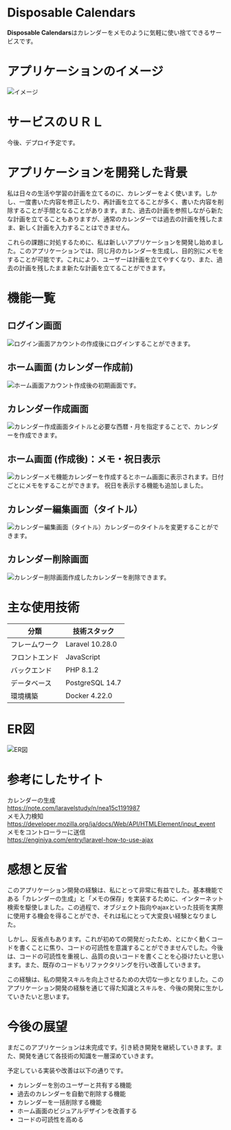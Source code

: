 

# Disposable Calendars

**Disposable Calendars**はカレンダーをメモのように気軽に使い捨てできるサービスです。

# アプリケーションのイメージ

![イメージ](https://i.imgur.com/B09VBO8.png)

# サービスのＵＲＬ

今後、デプロイ予定です。

# アプリケーションを開発した背景

私は日々の生活や学習の計画を立てるのに、カレンダーをよく使います。しかし、一度書いた内容を修正したり、再計画を立てることが多く、書いた内容を削除することが手間となることがあります。また、過去の計画を参照しながら新たな計画を立てることもありますが、通常のカレンダーでは過去の計画を残したまま、新しく計画を入力することはできません。

これらの課題に対処するために、私は新しいアプリケーションを開発し始めました。このアプリケーションでは、同じ月のカレンダーを生成し、目的別にメモをすることが可能です。これにより、ユーザーは計画を立てやすくなり、また、過去の計画を残したまま新たな計画を立てることができます。

# 機能一覧

## ログイン画面

![ログイン画面](https://i.imgur.com/TcWQfxE.png)アカウントの作成後にログインすることができます。

## ホーム画面 (カレンダー作成前)

![ホーム画面](https://i.imgur.com/YOSUieg.png)アカウント作成後の初期画面です。

## カレンダー作成画面

![カレンダー作成画面](https://i.imgur.com/iLPpMu6.png)タイトルと必要な西暦・月を指定することで、カレンダーを作成できます。

## ホーム画面 (作成後)：メモ・祝日表示

![カレンダーメモ機能](https://i.imgur.com/J4nRYyN.png)カレンダーを作成するとホーム画面に表示されます。日付ごとにメモをすることができます。
祝日を表示する機能も追加しました。

## カレンダー編集画面（タイトル）

![カレンダー編集画面（タイトル）](https://i.imgur.com/NzG5KmW.png)カレンダーのタイトルを変更することができます。

## カレンダー削除画面

![カレンダー削除画面](https://i.imgur.com/88TEART.png)作成したカレンダーを削除できます。

# 主な使用技術

 分類 |  技術スタック
---- | ----
フレームワーク|Laravel 10.28.0
 フロントエンド  |  JavaScript
 バックエンド  |  PHP 8.1.2
 データベース| PostgreSQL 14.7
 環境構築| Docker 4.22.0

# ER図

![ER図](https://i.imgur.com/WWVX71U.png)

# 参考にしたサイト  
カレンダーの生成  
https://note.com/laravelstudy/n/nea15c1191987  
メモ入力検知  
https://developer.mozilla.org/ja/docs/Web/API/HTMLElement/input_event  
メモをコントローラーに送信  
https://enginiya.com/entry/laravel-how-to-use-ajax  

# 感想と反省
このアプリケーション開発の経験は、私にとって非常に有益でした。基本機能である「カレンダーの生成」と「メモの保存」を実装するために、インターネット検索を駆使しました。この過程で、オブジェクト指向やajaxといった技術を実際に使用する機会を得ることができ、それは私にとって大変良い経験となりました。

しかし、反省点もあります。これが初めての開発だったため、とにかく動くコードを書くことに焦り、コードの可読性を意識することができませんでした。今後は、コードの可読性を重視し、品質の良いコードを書くことを心掛けたいと思います。また、既存のコードもリファクタリングを行い改善していきます。

この経験は、私の開発スキルを向上させるための大切な一歩となりました。このアプリケーション開発の経験を通じて得た知識とスキルを、今後の開発に生かしていきたいと思います。
# 今後の展望
まだこのアプリケーションは未完成です。引き続き開発を継続していきます。また、開発を通じて各技術の知識を一層深めていきます。

予定している実装や改善は以下の通りです。

- カレンダーを別のユーザーと共有する機能
- 過去のカレンダーを自動で削除する機能
- カレンダーを一括削除する機能
- ホーム画面のビジュアルデザインを改善する
- コードの可読性を高める

